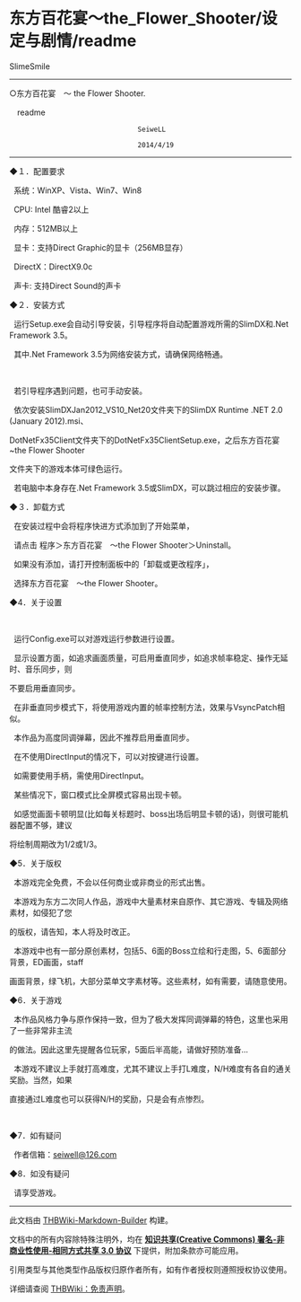 # 东方百花宴～the_Flower_Shooter/设定与剧情/readme

<!-- source html: G:\repos\THBWiki-Markdown-Builder\THBWikiMarkdown\Temp\main\1\19\ns0%3A%E4%B8%9C%E6%96%B9%E7%99%BE%E8%8A%B1%E5%AE%B4%EF%BD%9Ethe_Flower_Shooter%2F%E8%AE%BE%E5%AE%9A%E4%B8%8E%E5%89%A7%E6%83%85%2Freadme.html -->

SlimeSmile


___

  
○东方百花宴　～ the Flower Shooter.   

  

　readme  

									SeiweLL  

									2014/4/19  

  

___

  
  

  

◆１．配置要求  

  

&#160;&#160;系统：WinXP、Vista、Win7、Win8  

&#160;&#160;CPU:  Intel 酷睿2以上  

&#160;&#160;内存：512MB以上  

&#160;&#160;显卡：支持Direct Graphic的显卡（256MB显存）  

&#160;&#160;DirectX：DirectX9.0c  

&#160;&#160;声卡: 支持Direct Sound的声卡  

  

  

◆２．安装方式  

  

&#160;&#160;运行Setup.exe会自动引导安装，引导程序将自动配置游戏所需的SlimDX和.Net Framework 3.5。  

&#160;&#160;其中.Net Framework 3.5为网络安装方式，请确保网络畅通。  

&#160;&#160;  

&#160;&#160;若引导程序遇到问题，也可手动安装。  

&#160;&#160;依次安装SlimDXJan2012_VS10_Net20文件夹下的SlimDX Runtime .NET 2.0 (January 2012).msi、  

DotNetFx35Client文件夹下的DotNetFx35ClientSetup.exe，之后东方百花宴 ~the Flower Shooter  

文件夹下的游戏本体可绿色运行。  

&#160;&#160;若电脑中本身存在.Net Framework 3.5或SlimDX，可以跳过相应的安装步骤。  

  

  

◆３．卸载方式  

  

&#160;&#160;在安装过程中会将程序快进方式添加到了开始菜单，  

&#160;&#160;请点击 程序＞东方百花宴　～the Flower Shooter＞Uninstall。  

  

&#160;&#160;如果没有添加，请打开控制面板中的「卸载或更改程序」，  

&#160;&#160;选择东方百花宴　～the Flower Shooter。  

  

  

◆4．关于设置   

&#160;  

&#160;&#160;运行Config.exe可以对游戏运行参数进行设置。  

&#160;&#160;显示设置方面，如追求画面质量，可启用垂直同步，如追求帧率稳定、操作无延时、音乐同步，则  

不要启用垂直同步。  

&#160;&#160;在非垂直同步模式下，将使用游戏内置的帧率控制方法，效果与VsyncPatch相似。  

&#160;&#160;本作品为高度同调弹幕，因此不推荐启用垂直同步。  

&#160;&#160;在不使用DirectInput的情况下，可以对按键进行设置。  

&#160;&#160;如需要使用手柄，需使用DirectInput。  

&#160;&#160;某些情况下，窗口模式比全屏模式容易出现卡顿。  

&#160;&#160;如感觉画面卡顿明显(比如每关标题时、boss出场后明显卡顿的话)，则很可能机器配置不够，建议  

将绘制周期改为1/2或1/3。  

  

  

◆5．关于版权  

  

&#160;&#160;本游戏完全免费，不会以任何商业或非商业的形式出售。  

&#160;&#160;本游戏为东方二次同人作品，游戏中大量素材来自原作、其它游戏、专辑及网络素材，如侵犯了您  

的版权，请告知，本人将及时改正。  

&#160;&#160;本游戏中也有一部分原创素材，包括5、6面的Boss立绘和行走图，5、6面部分背景，ED画面，staff  

画面背景，绿飞机，大部分菜单文字素材等。这些素材，如有需要，请随意使用。  

  

  

◆6．关于游戏  

  

&#160;&#160;本作品风格力争与原作保持一致，但为了极大发挥同调弹幕的特色，这里也采用了一些非常非主流  

的做法。因此这里先提醒各位玩家，5面后半高能，请做好预防准备...  

&#160;&#160;本游戏不建议上手就打高难度，尤其不建议上手打L难度，N/H难度有各自的通关奖励。当然，如果  

直接通过L难度也可以获得N/H的奖励，只是会有点惨烈。  

&#160;&#160;  

  

◆7．如有疑问  

  

&#160;&#160;作者信箱：seiwell@126.com  

  

  

◆8．如没有疑问  

  

&#160;&#160;请享受游戏。
  






---

此文档由 [THBWiki-Markdown-Builder](https://github.com/Delsin-Yu/THBWiki-Markdown-Builder) 构建。

文档中的所有内容除特殊注明外，均在 [**知识共享(Creative Commons) 署名-非商业性使用-相同方式共享 3.0 协议**](https://creativecommons.org/licenses/by-sa/3.0/deed.zh-hans) 下提供，附加条款亦可能应用。

引用类型与其他类型作品版权归原作者所有，如有作者授权则遵照授权协议使用。

详细请查阅 [THBWiki：免责声明](https://thbwiki.cc/THBWiki:%E5%85%8D%E8%B4%A3%E5%A3%B0%E6%98%8E)。

